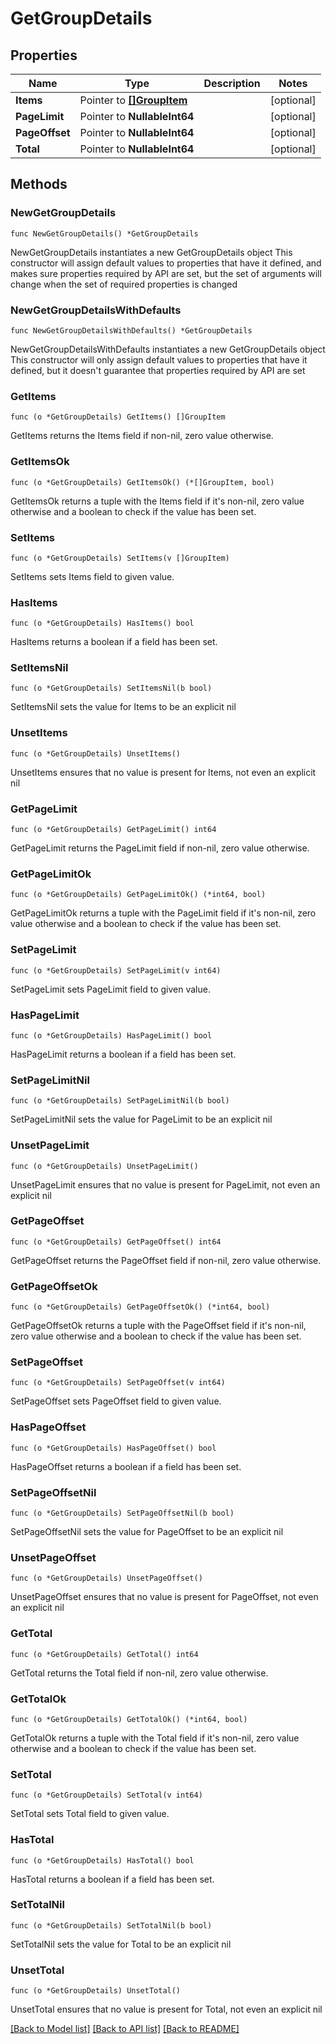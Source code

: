 # GetGroupDetails

## Properties

Name | Type | Description | Notes
------------ | ------------- | ------------- | -------------
**Items** | Pointer to [**[]GroupItem**](GroupItem.md) |  | [optional] 
**PageLimit** | Pointer to **NullableInt64** |  | [optional] 
**PageOffset** | Pointer to **NullableInt64** |  | [optional] 
**Total** | Pointer to **NullableInt64** |  | [optional] 

## Methods

### NewGetGroupDetails

`func NewGetGroupDetails() *GetGroupDetails`

NewGetGroupDetails instantiates a new GetGroupDetails object
This constructor will assign default values to properties that have it defined,
and makes sure properties required by API are set, but the set of arguments
will change when the set of required properties is changed

### NewGetGroupDetailsWithDefaults

`func NewGetGroupDetailsWithDefaults() *GetGroupDetails`

NewGetGroupDetailsWithDefaults instantiates a new GetGroupDetails object
This constructor will only assign default values to properties that have it defined,
but it doesn't guarantee that properties required by API are set

### GetItems

`func (o *GetGroupDetails) GetItems() []GroupItem`

GetItems returns the Items field if non-nil, zero value otherwise.

### GetItemsOk

`func (o *GetGroupDetails) GetItemsOk() (*[]GroupItem, bool)`

GetItemsOk returns a tuple with the Items field if it's non-nil, zero value otherwise
and a boolean to check if the value has been set.

### SetItems

`func (o *GetGroupDetails) SetItems(v []GroupItem)`

SetItems sets Items field to given value.

### HasItems

`func (o *GetGroupDetails) HasItems() bool`

HasItems returns a boolean if a field has been set.

### SetItemsNil

`func (o *GetGroupDetails) SetItemsNil(b bool)`

 SetItemsNil sets the value for Items to be an explicit nil

### UnsetItems
`func (o *GetGroupDetails) UnsetItems()`

UnsetItems ensures that no value is present for Items, not even an explicit nil
### GetPageLimit

`func (o *GetGroupDetails) GetPageLimit() int64`

GetPageLimit returns the PageLimit field if non-nil, zero value otherwise.

### GetPageLimitOk

`func (o *GetGroupDetails) GetPageLimitOk() (*int64, bool)`

GetPageLimitOk returns a tuple with the PageLimit field if it's non-nil, zero value otherwise
and a boolean to check if the value has been set.

### SetPageLimit

`func (o *GetGroupDetails) SetPageLimit(v int64)`

SetPageLimit sets PageLimit field to given value.

### HasPageLimit

`func (o *GetGroupDetails) HasPageLimit() bool`

HasPageLimit returns a boolean if a field has been set.

### SetPageLimitNil

`func (o *GetGroupDetails) SetPageLimitNil(b bool)`

 SetPageLimitNil sets the value for PageLimit to be an explicit nil

### UnsetPageLimit
`func (o *GetGroupDetails) UnsetPageLimit()`

UnsetPageLimit ensures that no value is present for PageLimit, not even an explicit nil
### GetPageOffset

`func (o *GetGroupDetails) GetPageOffset() int64`

GetPageOffset returns the PageOffset field if non-nil, zero value otherwise.

### GetPageOffsetOk

`func (o *GetGroupDetails) GetPageOffsetOk() (*int64, bool)`

GetPageOffsetOk returns a tuple with the PageOffset field if it's non-nil, zero value otherwise
and a boolean to check if the value has been set.

### SetPageOffset

`func (o *GetGroupDetails) SetPageOffset(v int64)`

SetPageOffset sets PageOffset field to given value.

### HasPageOffset

`func (o *GetGroupDetails) HasPageOffset() bool`

HasPageOffset returns a boolean if a field has been set.

### SetPageOffsetNil

`func (o *GetGroupDetails) SetPageOffsetNil(b bool)`

 SetPageOffsetNil sets the value for PageOffset to be an explicit nil

### UnsetPageOffset
`func (o *GetGroupDetails) UnsetPageOffset()`

UnsetPageOffset ensures that no value is present for PageOffset, not even an explicit nil
### GetTotal

`func (o *GetGroupDetails) GetTotal() int64`

GetTotal returns the Total field if non-nil, zero value otherwise.

### GetTotalOk

`func (o *GetGroupDetails) GetTotalOk() (*int64, bool)`

GetTotalOk returns a tuple with the Total field if it's non-nil, zero value otherwise
and a boolean to check if the value has been set.

### SetTotal

`func (o *GetGroupDetails) SetTotal(v int64)`

SetTotal sets Total field to given value.

### HasTotal

`func (o *GetGroupDetails) HasTotal() bool`

HasTotal returns a boolean if a field has been set.

### SetTotalNil

`func (o *GetGroupDetails) SetTotalNil(b bool)`

 SetTotalNil sets the value for Total to be an explicit nil

### UnsetTotal
`func (o *GetGroupDetails) UnsetTotal()`

UnsetTotal ensures that no value is present for Total, not even an explicit nil

[[Back to Model list]](../README.md#documentation-for-models) [[Back to API list]](../README.md#documentation-for-api-endpoints) [[Back to README]](../README.md)



